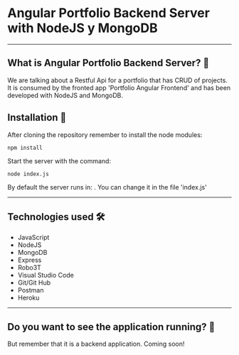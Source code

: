 
# Angular Portfolio Backend Server with NodeJS y MongoDB
---
## What is Angular Portfolio Backend Server? 🤔

We are talking about a Restful Api for a portfolio that has CRUD of projects. It is consumed by the fronted app 'Portfolio Angular Frontend' and has been developed with NodeJS and MongoDB.

## Installation 🔧

After cloning the repository remember to install the node modules:
```
npm install
```
Start the server with the command:
```
node index.js
```
By default the server runs in: [](http://localhost:3700/).
You can change it in the file 'index.js' 

---
## Technologies used 🛠️
- JavaScript
- NodeJS
- MongoDB
- Express
- Robo3T
- Visual Studio Code
- Git/Git Hub
- Postman
- Heroku
---
## Do you want to see the application running? 🚀

But remember that it is a backend application. 
Coming soon!

